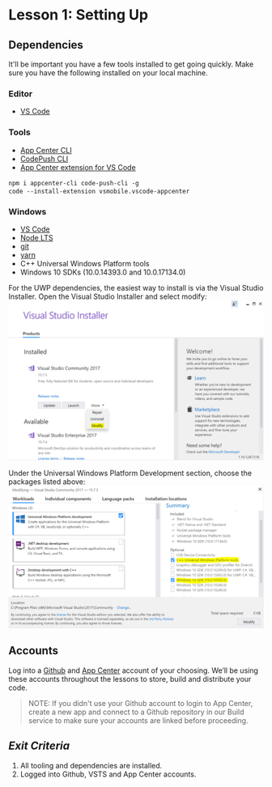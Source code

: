# Lesson 1: Setting Up

## Dependencies
It'll be important you have a few tools installed to get going quickly. Make sure you have the following installed on your local machine.

### Editor
- [VS Code](https://code.visualstudio.com/download)

### Tools
- [App Center CLI](https://www.npmjs.com/package/appcenter-cli)
- [CodePush CLI](https://www.npmjs.com/package/code-push-cli)
- [App Center extension for VS Code](https://github.com/Microsoft/vscode-appcenter)
```
npm i appcenter-cli code-push-cli -g
code --install-extension vsmobile.vscode-appcenter
```

### Windows
- [VS Code](https://code.visualstudio.com/download)
- [Node LTS](https://nodejs.org/en/)
- [git](https://git-scm.com/)
- [yarn](https://yarnpkg.com/en/docs/install#windows-stable)
- C++ Universal Windows Platform tools
- Windows 10 SDKs (10.0.14393.0 and 10.0.17134.0)

For the UWP dependencies, the easiest way to install is via the Visual Studio Installer. Open the Visual Studio Installer and select modify:
![Modify VS 2017](img/ModifyVS2017.PNG)

Under the Universal Windows Platform Development section, choose the packages listed above:
![Update VS 2017](img/UpdateVS2017.PNG)

## Accounts
Log into a [Github](https://github.com) and [App Center](https://appcenter.ms) account of your choosing. We’ll be using these accounts throughout the lessons to store, build and distribute your code. 

> NOTE: If you didn't use your Github account to login to App Center, create a new app and connect to a Github repository in our Build service to make sure your accounts are linked before proceeding.

## _Exit Criteria_
1. All tooling and dependencies are installed.
2. Logged into Github, VSTS and App Center accounts.

